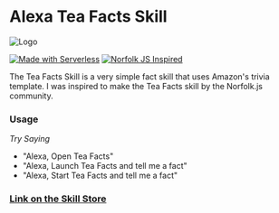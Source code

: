 # Alexa Tea Facts Skill
![Logo](http://i.imgur.com/6bJajCW.png)

[![Made with Serverless](https://img.shields.io/badge/serverless-⚡-yellow.svg?style=flat-square)](https://serverless.io) [![Norfolk JS Inspired](https://img.shields.io/badge/NorfolkJS-inspired-f3df49.svg?style=flat-square)](https://norfolkjs.org)

The Tea Facts Skill is a very simple fact skill that uses Amazon's trivia template. I was inspired to make the Tea Facts skill by the Norfolk.js community.

### Usage

*Try Saying*
- "Alexa, Open Tea Facts"
- "Alexa, Launch Tea Facts and tell me a fact"
- "Alexa, Start Tea Facts and tell me a fact"

### [Link on the Skill Store](https://www.amazon.com/Dylan-Sheffer-Tea-Facts/dp/B071K2MJJQ/ref=sr_1_2?s=digital-skills&ie=UTF8&qid=1498700245&sr=1-2&keywords=tea+facts)
